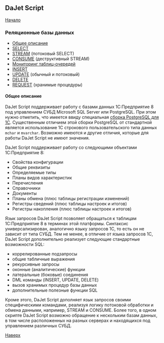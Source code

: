 ## DaJet Script

[Начало](https://github.com/zhichkin/dajet/tree/main/doc/dajet-script/README.md)

### Реляционные базы данных
- [Общее описание](#общее-описание)
- [SELECT](https://github.com/zhichkin/dajet/tree/main/doc/dajet-script/databases/select/README.md)
- [STREAM](https://github.com/zhichkin/dajet/tree/main/doc/dajet-script/databases/stream/README.md) (потоковый SELECT)
- [CONSUME](https://github.com/zhichkin/dajet/tree/main/doc/dajet-script/databases/consume/README.md) (деструктивный STREAM)
- [Мониторинг таблиц-очередей](https://github.com/zhichkin/dajet/tree/main/doc/dajet-script/databases/queue-monitor/README.md)
- [INSERT](https://github.com/zhichkin/dajet/tree/main/doc/dajet-script/databases/insert/README.md)
- [UPDATE](https://github.com/zhichkin/dajet/tree/main/doc/dajet-script/databases/update/README.md) (обычный и потоковый)
- [DELETE](https://github.com/zhichkin/dajet/tree/main/doc/dajet-script/databases/delete/README.md)
- [REQUEST](https://github.com/zhichkin/dajet/tree/main/doc/dajet-script/databases/request/README.md) (хранимые процедуры)

#### Общее описание

DaJet Script поддерживает работу с базами данных 1С:Предприятие 8 под управлением СУБД Microsoft SQL Server или PostgreSQL. При этом нужно отметить, что имеется ввиду специальная [сборка PostgreSQL для 1С](https://v8.1c.ru/tekhnologii/systemnye-trebovaniya-1s-predpriyatiya-8/subd-postgresql/). Существенным отличием этой сборки PostgreSQL от стандартной является использование 1С строкового пользовательского типа данных ```mchar``` и ```mvarchar```. Возможно имеются и другие отличия, которые для работы DaJet Script не имеют значения.

DaJet Script поддерживает работу со следующими объектами 1С:Предприятие 8:
- Свойства конфигурации
- Общие реквизиты
- Определяемые типы
- Планы видов характеристик
- Перечисления
- Справочники
- Документы
- Планы обмена (плюс таблицы регистрации изменений)
- Регистры сведений (плюс таблицы настроек и итогов)
- Регистры накопления (плюс таблицы настроек и итогов)

Язык запросов DaJet Script позволяет обращаться к таблицам 1С:Предприятие 8 в терминах этой платформы. Синтаксис универсализирован, аналогично языку запросов 1С, то есть он не зависит от типа СУБД. Тем не менее, в отличие от языка запросов 1С, DaJet Script дополнительно реализует следующие стандартные возможности SQL:
- коррелированные подзапросы
- общие табличные выражения
- рекурсивные запросы
- оконные (аналитические) функции
- латеральные (боковые) соединения
- DML команды (INSERT, UPDATE, DELETE)
- вызов хранимых процедур базы данных
- дополнительные полезные функции SQL

Кроме этого, DaJet Script дополняет язык запросов своими специфическими командами, реализуя логику потоковой обработки и обмена данными, например, STREAM и CONSUME. Более того, в одном скрипте DaJet Script возможно обращение к нескольким базам данных, в том числе расположенных на разных серверах и находящихся под управлением различных СУБД.

[Наверх](#реляционные-базы-данных)
